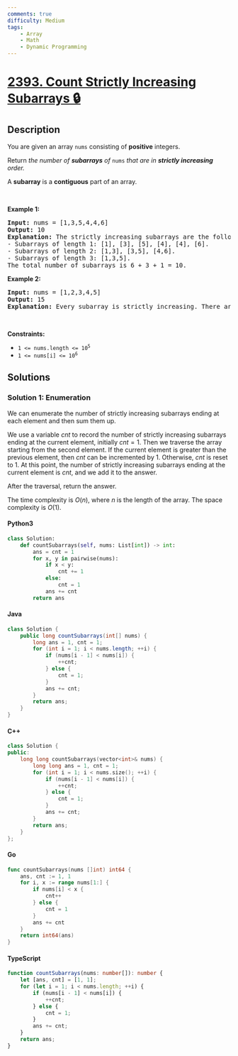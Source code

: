 ```yaml
---
comments: true
difficulty: Medium
tags:
    - Array
    - Math
    - Dynamic Programming
---
```


<!-- problem:start -->

# [2393. Count Strictly Increasing Subarrays 🔒](https://leetcode.com/problems/count-strictly-increasing-subarrays)

## Description

<!-- description:start -->

<p>You are given an array <code>nums</code> consisting of <strong>positive</strong> integers.</p>

<p>Return <em>the number of <strong>subarrays</strong> of </em><code>nums</code><em> that are in <strong>strictly increasing</strong> order.</em></p>

<p>A <strong>subarray</strong> is a <strong>contiguous</strong> part of an array.</p>

<p>&nbsp;</p>
<p><strong class="example">Example 1:</strong></p>

<pre>
<strong>Input:</strong> nums = [1,3,5,4,4,6]
<strong>Output:</strong> 10
<strong>Explanation:</strong> The strictly increasing subarrays are the following:
- Subarrays of length 1: [1], [3], [5], [4], [4], [6].
- Subarrays of length 2: [1,3], [3,5], [4,6].
- Subarrays of length 3: [1,3,5].
The total number of subarrays is 6 + 3 + 1 = 10.
</pre>

<p><strong class="example">Example 2:</strong></p>

<pre>
<strong>Input:</strong> nums = [1,2,3,4,5]
<strong>Output:</strong> 15
<strong>Explanation:</strong> Every subarray is strictly increasing. There are 15 possible subarrays that we can take.
</pre>

<p>&nbsp;</p>
<p><strong>Constraints:</strong></p>

<ul>
	<li><code>1 &lt;= nums.length &lt;= 10<sup>5</sup></code></li>
	<li><code>1 &lt;= nums[i] &lt;= 10<sup>6</sup></code></li>
</ul>

<!-- description:end -->

## Solutions

<!-- solution:start -->

### Solution 1: Enumeration

We can enumerate the number of strictly increasing subarrays ending at each element and then sum them up.

We use a variable $\textit{cnt}$ to record the number of strictly increasing subarrays ending at the current element, initially $\textit{cnt} = 1$. Then we traverse the array starting from the second element. If the current element is greater than the previous element, then $\textit{cnt}$ can be incremented by $1$. Otherwise, $\textit{cnt}$ is reset to $1$. At this point, the number of strictly increasing subarrays ending at the current element is $\textit{cnt}$, and we add it to the answer.

After the traversal, return the answer.

The time complexity is $O(n)$, where $n$ is the length of the array. The space complexity is $O(1)$.

<!-- tabs:start -->

#### Python3

```python
class Solution:
    def countSubarrays(self, nums: List[int]) -> int:
        ans = cnt = 1
        for x, y in pairwise(nums):
            if x < y:
                cnt += 1
            else:
                cnt = 1
            ans += cnt
        return ans
```

#### Java

```java
class Solution {
    public long countSubarrays(int[] nums) {
        long ans = 1, cnt = 1;
        for (int i = 1; i < nums.length; ++i) {
            if (nums[i - 1] < nums[i]) {
                ++cnt;
            } else {
                cnt = 1;
            }
            ans += cnt;
        }
        return ans;
    }
}
```

#### C++

```cpp
class Solution {
public:
    long long countSubarrays(vector<int>& nums) {
        long long ans = 1, cnt = 1;
        for (int i = 1; i < nums.size(); ++i) {
            if (nums[i - 1] < nums[i]) {
                ++cnt;
            } else {
                cnt = 1;
            }
            ans += cnt;
        }
        return ans;
    }
};
```

#### Go

```go
func countSubarrays(nums []int) int64 {
	ans, cnt := 1, 1
	for i, x := range nums[1:] {
		if nums[i] < x {
			cnt++
		} else {
			cnt = 1
		}
		ans += cnt
	}
	return int64(ans)
}
```

#### TypeScript

```ts
function countSubarrays(nums: number[]): number {
    let [ans, cnt] = [1, 1];
    for (let i = 1; i < nums.length; ++i) {
        if (nums[i - 1] < nums[i]) {
            ++cnt;
        } else {
            cnt = 1;
        }
        ans += cnt;
    }
    return ans;
}
```

<!-- tabs:end -->

<!-- solution:end -->

<!-- problem:end -->
